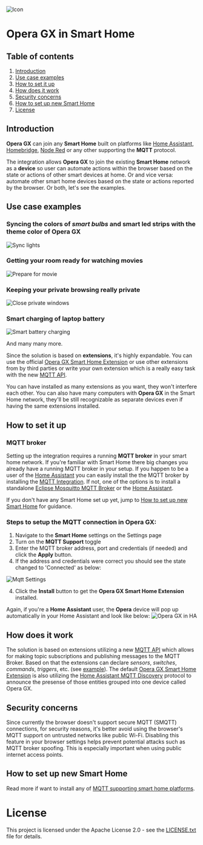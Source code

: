 ![Icon](./opera_gx_smart_home_extension/src/images/icon128.png "Icon")
# Opera GX in Smart Home

## Table of contents
1. [Introduction](#introduction)
2. [Use case examples](#use-case-examples)
3. [How to set it up](#how-to-set-it-up)
4. [How does it work](#how-does-it-work)
5. [Security concerns](#security-concerns)
6. [How to set up new Smart Home](#how-to-set-up-new-smart-home)
7. [License](#license)

## Introduction
**Opera GX** can join any **Smart Home** built on platforms like [Home Assistant](https://www.home-assistant.io), [Homebridge](https://homebridge.io), [Node Red](https://nodered.org) or any other supporting the **MQTT** protocol. 

The integration allows **Opera GX** to join the existing **Smart Home** network as a **device** so user can automate actions within the browser based on the state or actions of other smart devices at home. Or and vice versa: automate other smart home devices based on the state or actions reported by the browser. Or both, let's see the examples.

## Use case examples
### Syncing the colors of *smart bulbs* and smart led strips with the theme color of **Opera GX**
![Sync lights](./images/sync_lights.png "Sync Lights")

### Getting your room ready for watching movies
![Prepare for movie](./images/prepare_for_movie.png "Prepare for movie")

### Keeping your private browsing really private
![Close private windows](./images/close_private_windows.png "Close private windows")

### Smart charging of laptop battery
![Smart battery charging](./images/smart_battery_charging.png "Smart battery charging")

And many many more.

Since the solution is based on **extensions**, it's highly expandable. You can use the official [Opera GX Smart Home Extension](./opera_gx_smart_home_extension/README.md) or use other extensions from by third parties or write your own extension which is a really easy task with the new [MQTT API](./api/README.md). 

You can have installed as many extensions as you want, they won't interfere each other. You can also have many computers with **Opera GX** in the Smart Home network, they'll be still recognizable as separate devices even if having the same extensions installed.

## How to set it up

### MQTT broker
Setting up the integration requires a running **MQTT broker** in your smart home network. If you're familiar with Smart Home there big changes you already have a running MQTT broker in your setup. If you happen to be a user of the [Home Assistant](https://www.home-assistant.io) you can easily install the the MQTT broker by installing the [MQTT Integration](https://www.home-assistant.io/integrations/mqtt/). If not, one of the options is to install a standalone [Eclipse Mosquitto MQTT Broker](https://mosquitto.org) or the [Home Assistant](https://www.home-assistant.io). 

If you don't have any Smart Home set up yet, jump to [How to set up new Smart Home](#how-to-set-up-new-smart-home) for guidance.



### Steps to setup the MQTT connection in Opera GX:
1. Navigate to the **Smart Home** settings on the Settings page
2. Turn on the **MQTT Support** toggle
3. Enter the MQTT broker address, port and credentials (if needed) and click the **Apply** button.
4. If the address and credentials were correct you should see the state changed to 'Connected' as below:

![Mqtt Settings](./images/mqtt_settings.png "Mqtt Settings")

4. Click the **Install** button to get the **Opera GX Smart Home Extension** installed.

Again, if you're a **Home Assistant** user, the **Opera** device will pop up automatically in your Home Assistant and look like below:
![Opera GX in HA](./images/opera_ha_device.png "Opera GX in HA")

## How does it work
The solution is based on extensions utilizing a new [MQTT API](./api/README.md) which allows for making topic subscriptions and publishing messages to the MQTT Broker. Based on that the extensions can declare *sensors*, *switches*, *commands*, *triggers*, etc. (see [example](./example_extension/README.md)). The default [Opera GX Smart Home Extension](./opera_gx_smart_home_extension/README.md) is also utilizing the [Home Assistant MQTT Discovery](https://www.home-assistant.io/integrations/mqtt/#mqtt-discovery) protocol to announce the presense of those entities grouped into one device called Opera GX.

## Security concerns
Since currently the browser doesn't support secure MQTT (SMQTT) connections, for security reasons, it's better avoid using the browser's MQTT support on untrusted networks like public Wi-Fi. Disabling this feature in your browser settings helps prevent potential attacks such as MQTT broker spoofing. This is especially important when using public internet access points.

## How to set up new Smart Home
Read more if want to install any of [MQTT supporting smart home platforms](./smart_home_setup.md).

# License
This project is licensed under the Apache License 2.0 - see the [LICENSE.txt](./LICENSE.txt) file for details.
